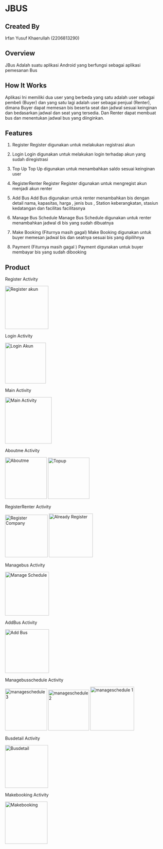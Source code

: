 
# JBUS



## Created By

Irfan Yusuf Khaerullah (2206813290)

## Overview

JBus Adalah suatu aplikasi Android yang berfungsi sebagai aplikasi pemesanan Bus 



## How It Works

Aplikasi Ini memiliki dua user yang berbeda yang satu adalah user sebagai pembeli (Buyer) dan yang satu lagi adalah user sebagai penjual (Renter), dimana Buyer dapat memesan bis beserta seat dan jadwal sesuai keinginan dan bedasarkan jadwal dan seat yang tersedia. Dan Renter dapat membuat bus dan menentukan jadwal bus yang diinginkan.

## Features

1. Register
Register digunakan untuk melakukan registrasi akun

2. Login
Login digunakan untuk melakukan login terhadap akun yang sudah diregistrasi

3. Top Up
Top Up digunakan untuk menambahkan saldo sesuai keinginan user

4. RegisterRenter
Register Register digunakan untuk mengregist akun menjadi akun renter

5. Add Bus
Add Bus digunakan untuk renter menambahkan bis dengan detail nama, kapasitas, harga , jenis bus , Station keberangkatan, stasiun kedatangan dan facilitas facilitasnya

6. Manage Bus Schedule
Manage Bus Schedule digunakan untuk renter menambahkan jadwal di bis yang sudah dibuatnya

7. Make Booking (Fiturnya masih gagal)
Make Booking digunakan untuk buyer memesan jadwal bis dan seatnya sesuai bis yang dipilihnya 

8. Payment (Fiturnya masih gagal )
Payment digunakan untuk buyer membayar bis yang sudah dibooking 

## Product

Register Activity

   <img width="142" alt="Register akun" src="https://github.com/irfanyusuf13/Jbus/assets/144302105/5045765e-d394-4e74-aefc-7a3acd73f1fa">
   
Login Activity

   <img width="134" alt="Login Akun" src="https://github.com/irfanyusuf13/Jbus/assets/144302105/548d33ea-6df2-44c4-9935-a7493a78bcd4">

Main Activity

   <img width="153" alt="Main Activity" src="https://github.com/irfanyusuf13/Jbus/assets/144302105/2ec7827c-295e-421c-8d29-bc7b374879f5">

Aboutme Activity

   <img width="137" alt="Aboutme" src="https://github.com/irfanyusuf13/Jbus/assets/144302105/2d33f79e-f16d-4842-9206-7dc55ca4bf4b">
   <img width="136" alt="Topup" src="https://github.com/irfanyusuf13/Jbus/assets/144302105/46d8e966-73c8-458b-9b0a-8a3e7c3feddb">

RegisterRenter Activity

   <img width="140" alt="Register Company" src="https://github.com/irfanyusuf13/Jbus/assets/144302105/dde6beed-a35e-4089-b3b4-837f7d860db2">
   <img width="144" alt="Already Register" src="https://github.com/irfanyusuf13/Jbus/assets/144302105/dcee37ae-ee27-4221-9252-a8cb3661f1be">


Managebus Activity

   <img width="144" alt="Manage Schedule" src="https://github.com/irfanyusuf13/Jbus/assets/144302105/1b45b794-f138-4598-b782-0bd8b29255e9">


AddBus Activity

<img width="144" alt="Add Bus" src="https://github.com/irfanyusuf13/Jbus/assets/144302105/307ae272-91be-4948-a7cd-537799d79437">



Managebusschedule Activity

<img width="138" alt="manageschedule 3" src="https://github.com/irfanyusuf13/Jbus/assets/144302105/d6369fbf-36d2-457a-ae2f-24d20c5075b2">
<img width="134" alt="manageschedule 2" src="https://github.com/irfanyusuf13/Jbus/assets/144302105/74104232-4cf4-4f4f-8cc8-99b2a6c01752">
<img width="144" alt="manageschedule 1" src="https://github.com/irfanyusuf13/Jbus/assets/144302105/a55d5034-2a2e-4a90-ae21-254454f367f4">

Busdetail Activity

<img width="141" alt="Busdetail" src="https://github.com/irfanyusuf13/Jbus/assets/144302105/00821597-3a20-45d3-b4a3-75c6068bdcdd">

Makebooking Activity

<img width="139" alt="Makebooking" src="https://github.com/irfanyusuf13/Jbus/assets/144302105/9cbc341b-ebd8-40f4-afa4-291e97f91a6e">




